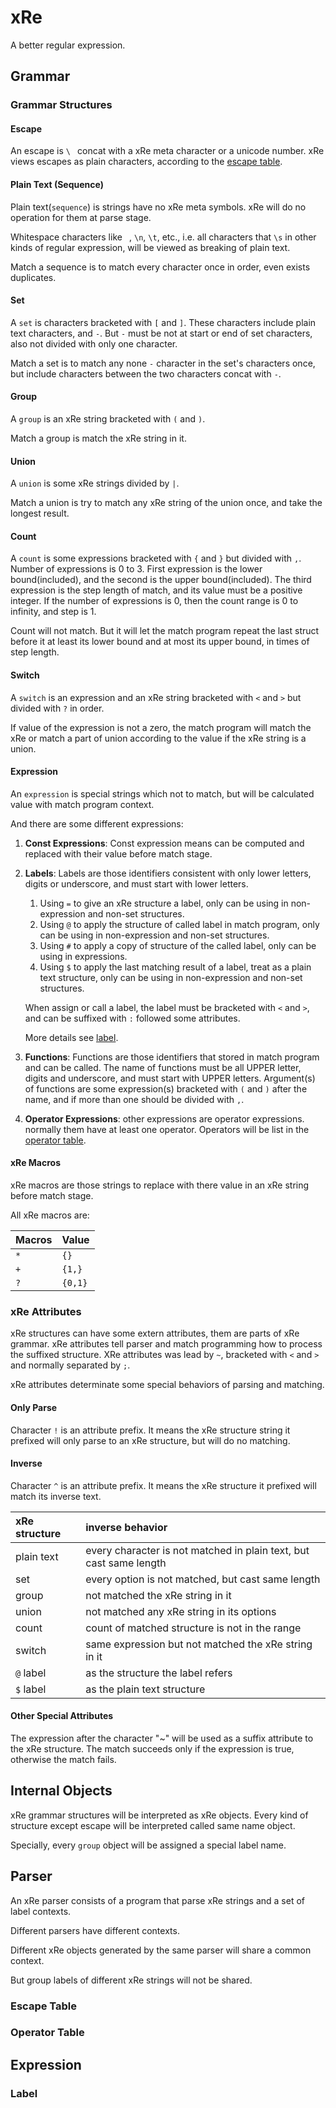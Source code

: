 
# xRe

A better regular expression.

## Grammar

### Grammar Structures

#### Escape

An escape is `\ ` concat with a xRe meta character or a unicode number.
xRe views escapes as plain characters, according to the [escape table](#escape-table).

#### Plain Text (Sequence)
Plain text(`sequence`) is strings have no xRe meta symbols. 
xRe will do no operation for them at parse stage. 

Whitespace characters like ` `, `\n`, `\t`, etc., i.e. all characters that `\s` in other kinds of regular expression, 
will be viewed as breaking of plain text.

Match a sequence is to match every character once in order, even exists duplicates.

#### Set

A `set` is characters bracketed with `[` and `]`. 
These characters include plain text characters, and `-`. 
But `-` must be not at start or end of set characters, also not divided with only one character.

Match a set is to match any none `-` character in the set's characters once, but include characters between
the two characters concat with `-`.

#### Group

A `group` is an xRe string bracketed with `(` and `)`. 

Match a group is match the xRe string in it.

#### Union

A `union` is some xRe strings divided by `|`. 

Match a union is try to match any xRe string of the union once, and take the longest result.

#### Count

A `count` is some expressions bracketed with `{` and `}` but divided with `,`. 
Number of expressions is 0 to 3. 
First expression is the lower bound(included), and the second is the upper bound(included).
The third expression is the step length of match, and its value must be a positive integer.
If the number of expressions is 0, then the count range is 0 to infinity, and step is 1.

Count will not match. But it will let the match program repeat the last struct before it at least its
lower bound and at most its upper bound, in times of step length.

#### Switch

A `switch` is an expression and an xRe string bracketed with `<` and `>` but divided with `?` in order.

If value of the expression is not a zero, the match program will match the xRe 
or match a part of union according to the value if the xRe string is a union.

#### Expression

An `expression` is special strings which not to match, but will be calculated value with match program context.

And there are some different expressions:
1. **Const Expressions**: Const expression means can be computed and replaced with their value before match stage.
2. **Labels**: Labels are those identifiers consistent with only lower letters, digits or underscore, and must start with lower letters.
   1. Using `=` to give an xRe structure a label, only can be using in non-expression and non-set structures.
   2. Using `@` to apply the structure of called label in match program, only can be using in non-expression and non-set structures.
   3. Using `#` to apply a copy of structure of the called label, only can be using in expressions.
   4. Using `$` to apply the last matching result of a label, treat as a plain text structure,
      only can be using in non-expression and non-set structures.

   When assign or call a label, the label must be bracketed with `<` and `>`, and can be suffixed with `:` followed some attributes.

   More details see [label](#label).
3. **Functions**: Functions are those identifiers that stored in match program and can be called.
    The name of functions must be all UPPER letter, digits and underscore, and must start with UPPER letters.
    Argument(s) of functions are some expression(s) bracketed with `(` and `)` after the name,
    and if more than one should be divided with `,`.
4. **Operator Expressions**: other expressions are operator expressions. normally them have at least one operator.
    Operators will be list in the [operator table](#operator-table).

#### xRe Macros

xRe macros are those strings to replace with there value in an xRe string before match stage.

All xRe macros are:

| Macros | Value   |
|:-------|:--------|
| `*`    | `{}`    |
| `+`    | `{1,}`  |
| `?`    | `{0,1}` |


### xRe Attributes

xRe structures can have some extern attributes, them are parts of xRe grammar. 
xRe attributes tell parser and match programming how to process the suffixed structure.
XRe attributes was lead by `~`, bracketed with `<` and `>` and normally separated by `;`.

xRe attributes determinate some special behaviors of parsing and matching.

#### Only Parse

Character `!` is an attribute prefix. It means the xRe structure string it prefixed will only parse to an xRe structure,
but will do no matching.

#### Inverse

Character `^` is an attribute prefix. It means the xRe structure it prefixed will match its inverse text.

| xRe structure | inverse behavior                                                   |
|:--------------|:-------------------------------------------------------------------|
| plain text    | every character is not matched in plain text, but cast same length |
| set           | every option is not matched, but cast same length                  |
| group         | not matched the xRe string in it                                   |
| union         | not matched any xRe string in its options                          |
| count         | count of matched structure is not in the range                     |
| switch        | same expression but not matched the xRe string in it               |
| `@` label     | as the structure the label refers                                  |
| `$` label     | as the plain text structure                                        |

#### Other Special Attributes

The expression after the character "~" will be used as a suffix attribute to the xRe structure. 
The match succeeds only if the expression is true, otherwise the match fails.

## Internal Objects

xRe grammar structures will be interpreted as xRe objects.
Every kind of structure except escape will be interpreted called same name object.

Specially, every `group` object will be assigned a special label name.

## Parser

An xRe parser consists of a program that parse xRe strings and a set of label contexts.

Different parsers have different contexts.

Different xRe objects generated by the same parser will share a common context.

But group labels of different xRe strings will not be shared.

### Escape Table

### Operator Table

## Expression

### Label


